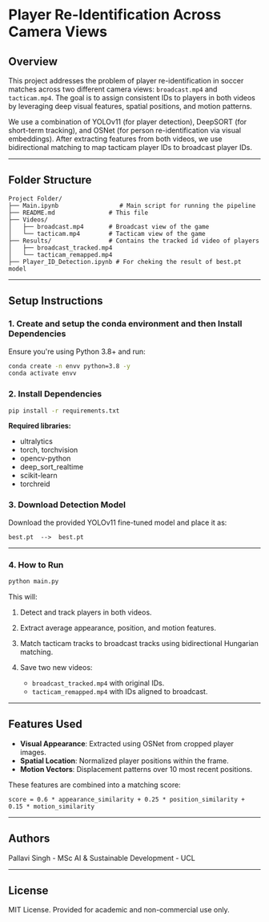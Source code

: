 # Player Re-Identification Across Camera Views

## Overview

This project addresses the problem of player re-identification in soccer matches across two different camera views: `broadcast.mp4` and `tacticam.mp4`. The goal is to assign consistent IDs to players in both videos by leveraging deep visual features, spatial positions, and motion patterns.

We use a combination of YOLOv11 (for player detection), DeepSORT (for short-term tracking), and OSNet (for person re-identification via visual embeddings). After extracting features from both videos, we use bidirectional matching to map tacticam player IDs to broadcast player IDs.

---

## Folder Structure

```
Project Folder/
├── Main.ipynb                 # Main script for running the pipeline
├── README.md               # This file
├── Videos/
│   ├── broadcast.mp4       # Broadcast view of the game
│   └── tacticam.mp4        # Tacticam view of the game
├── Results/                # Contains the tracked id video of players
│   ├── broadcast_tracked.mp4
│   └── tacticam_remapped.mp4
├── Player_ID_Detection.ipynb # For cheking the result of best.pt model
```

---

## Setup Instructions

### 1. Create and setup the conda environment and then Install Dependencies

Ensure you're using Python 3.8+ and run:

```bash
conda create -n envv python=3.8 -y
conda activate envv
```
### 2. Install Dependencies

```bash
pip install -r requirements.txt
```

**Required libraries:**

* ultralytics
* torch, torchvision
* opencv-python
* deep\_sort\_realtime
* scikit-learn
* torchreid

### 3. Download Detection Model

Download the provided YOLOv11 fine-tuned model and place it as:

```
best.pt  -->  best.pt
```

---

### 4. How to Run

```bash
python main.py
```

This will:

1. Detect and track players in both videos.
2. Extract average appearance, position, and motion features.
3. Match tacticam tracks to broadcast tracks using bidirectional Hungarian matching.
4. Save two new videos:

   * `broadcast_tracked.mp4` with original IDs.
   * `tacticam_remapped.mp4` with IDs aligned to broadcast.

---

## Features Used

* **Visual Appearance**: Extracted using OSNet from cropped player images.
* **Spatial Location**: Normalized player positions within the frame.
* **Motion Vectors**: Displacement patterns over 10 most recent positions.

These features are combined into a matching score:

```
score = 0.6 * appearance_similarity + 0.25 * position_similarity + 0.15 * motion_similarity
```
---

## Authors

Pallavi Singh - MSc AI & Sustainable Development - UCL


---

## License

MIT License. Provided for academic and non-commercial use only.
